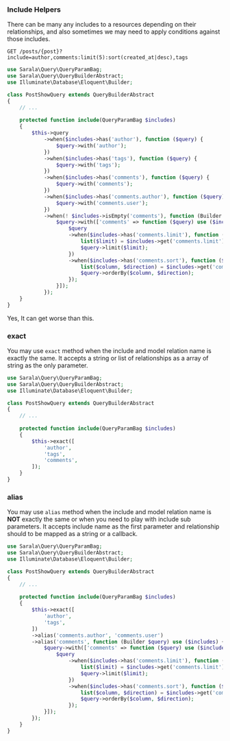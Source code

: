 ### Include Helpers

There can be many any includes to a resources depending on their relationships, and also sometimes we may need to apply conditions against those includes.

```
GET /posts/{post}?include=author,comments:limit(5):sort(created_at|desc),tags
```

```php
use Sarala\Query\QueryParamBag;
use Sarala\Query\QueryBuilderAbstract;
use Illuminate\Database\Eloquent\Builder;

class PostShowQuery extends QueryBuilderAbstract
{
    // ...
    
    protected function include(QueryParamBag $includes)
    {
        $this->query
            ->when($includes->has('author'), function ($query) {
                $query->with('author');
            })
            ->when($includes->has('tags'), function ($query) {
                $query->with('tags');
            })
            ->when($includes->has('comments'), function ($query) {
                $query->with('comments');
            })
            ->when($includes->has('comments.author'), function ($query) {
                $query->with('comments.user');
            })
            ->when(! $includes->isEmpty('comments'), function (Builder $query) use ($includes) {
                $query->with(['comments' => function ($query) use ($includes) {
                    $query
                    ->when($includes->has('comments.limit'), function ($query) use ($includes) {
                        list($limit) = $includes->get('comments.limit');
                        $query->limit($limit);
                    })
                    ->when($includes->has('comments.sort'), function ($query) use ($includes) {
                        list($column, $direction) = $includes->get('comments.sort');
                        $query->orderBy($column, $direction);
                    });
                }]);
            });
    }
}
```

Yes, It can get worse than this. 

### exact

You may use `exact` method when the include and model relation name is exactly the same. It accepts a string or list of relationships as a array of string as the only parameter.

```php
use Sarala\Query\QueryParamBag;
use Sarala\Query\QueryBuilderAbstract;
use Illuminate\Database\Eloquent\Builder;

class PostShowQuery extends QueryBuilderAbstract
{
    // ...
    
    protected function include(QueryParamBag $includes)
    {
        $this->exact([
            'author',
            'tags',
            'comments',
        ]);
    }
}
```

### alias

You may use `alias` method when the include and model relation name is **NOT** exactly the same or when you need to play with include sub parameters. It accepts include name as the first parameter and relationship should to be mapped as a string or a callback.

```php
use Sarala\Query\QueryParamBag;
use Sarala\Query\QueryBuilderAbstract;
use Illuminate\Database\Eloquent\Builder;

class PostShowQuery extends QueryBuilderAbstract
{
    // ...
    
    protected function include(QueryParamBag $includes)
    {
        $this->exact([
            'author',
            'tags',
        ])
        ->alias('comments.author', 'comments.user')
        ->alias('comments', function (Builder $query) use ($includes) {
            $query->with(['comments' => function ($query) use ($includes) {
                $query
                    ->when($includes->has('comments.limit'), function ($query) use ($includes) {
                        list($limit) = $includes->get('comments.limit');
                        $query->limit($limit);
                    })
                    ->when($includes->has('comments.sort'), function ($query) use ($includes) {
                        list($column, $direction) = $includes->get('comments.sort');
                        $query->orderBy($column, $direction);
                    });
            }]);
        });
    }
}
```

